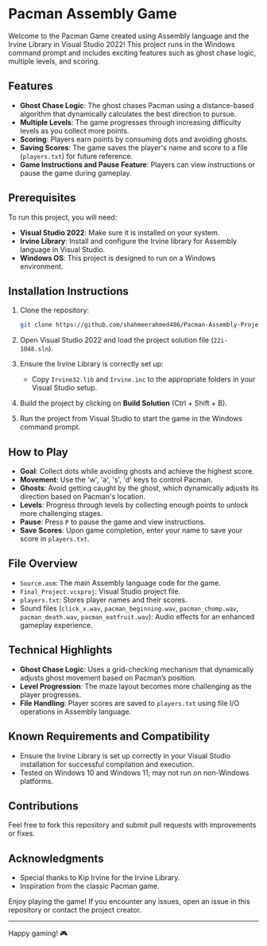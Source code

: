 # Pacman Assembly Game

Welcome to the Pacman Game created using Assembly language and the Irvine Library in Visual Studio 2022! This project runs in the Windows command prompt and includes exciting features such as ghost chase logic, multiple levels, and scoring.

## Features

- **Ghost Chase Logic**: The ghost chases Pacman using a distance-based algorithm that dynamically calculates the best direction to pursue.
- **Multiple Levels**: The game progresses through increasing difficulty levels as you collect more points.
- **Scoring**: Players earn points by consuming dots and avoiding ghosts.
- **Saving Scores**: The game saves the player's name and score to a file (`players.txt`) for future reference.
- **Game Instructions and Pause Feature**: Players can view instructions or pause the game during gameplay.

## Prerequisites
To run this project, you will need:
- **Visual Studio 2022**: Make sure it is installed on your system.
- **Irvine Library**: Install and configure the Irvine library for Assembly language in Visual Studio.
- **Windows OS**: This project is designed to run on a Windows environment.

## Installation Instructions

1. Clone the repository:
   ```bash
   git clone https://github.com/shahmeerahmed486/Pacman-Assembly-Project.git
   ```

2. Open Visual Studio 2022 and load the project solution file (`22i-1048.sln`).

3. Ensure the Irvine Library is correctly set up:
   - Copy `Irvine32.lib` and `Irvine.inc` to the appropriate folders in your Visual Studio setup.

4. Build the project by clicking on **Build Solution** (Ctrl + Shift + B).

5. Run the project from Visual Studio to start the game in the Windows command prompt.

## How to Play

- **Goal**: Collect dots while avoiding ghosts and achieve the highest score.
- **Movement**: Use the 'w', 'a', 's', 'd' keys to control Pacman.
- **Ghosts**: Avoid getting caught by the ghost, which dynamically adjusts its direction based on Pacman's location.
- **Levels**: Progress through levels by collecting enough points to unlock more challenging stages.
- **Pause**: Press `P` to pause the game and view instructions.
- **Save Scores**: Upon game completion, enter your name to save your score in `players.txt`.

## File Overview

- `Source.asm`: The main Assembly language code for the game.
- `Final_Project.vcxproj`: Visual Studio project file.
- `players.txt`: Stores player names and their scores.
- Sound files (`click_x.wav`, `pacman_beginning.wav`, `pacman_chomp.wav`, `pacman_death.wav`, `pacman_eatfruit.wav`): Audio effects for an enhanced gameplay experience.

## Technical Highlights

- **Ghost Chase Logic**: Uses a grid-checking mechanism that dynamically adjusts ghost movement based on Pacman’s position.
- **Level Progression**: The maze layout becomes more challenging as the player progresses.
- **File Handling**: Player scores are saved to `players.txt` using file I/O operations in Assembly language.

## Known Requirements and Compatibility
- Ensure the Irvine Library is set up correctly in your Visual Studio installation for successful compilation and execution.
- Tested on Windows 10 and Windows 11; may not run on non-Windows platforms.

## Contributions
Feel free to fork this repository and submit pull requests with improvements or fixes.

## Acknowledgments
- Special thanks to Kip Irvine for the Irvine Library.
- Inspiration from the classic Pacman game.

Enjoy playing the game! If you encounter any issues, open an issue in this repository or contact the project creator.

---

Happy gaming! 🎮

